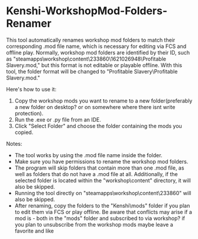 # Kenshi-WorkshopMod-Folders-Renamer
This tool automatically renames workshop mod folders to match their corresponding .mod file name, which is necessary for editing via FCS and offline play. Normally, workshop mod folders are identified by their ID, such as "steamapps\workshop\content\233860\1621026948\Profitable Slavery.mod," but this format is not editable or playable offline. With this tool, the folder format will be changed to "Profitable Slavery\Profitable Slavery.mod."

Here's how to use it:

1.	Copy the workshop mods you want to rename to a new folder(preferably a new folder on desktop? or on somewhere where there isnt write protection).
2.	Run the .exe or .py file from an IDE.
3.	Click "Select Folder" and choose the folder containing the mods you copied.


Notes:

-	The tool works by using the .mod file name inside the folder.
- Make sure you have permissions to rename the workshop mod folders.
-	The program will skip folders that contain more than one .mod file, as well as folders that do not have a .mod file at all. Additionally, if the selected folder is located within the "workshop\content" directory, it will   also be skipped.
-	Running the tool directly on "steamapps\workshop\content\233860\" will also be skipped.
-	After renaming, copy the folders to the "Kenshi\mods" folder if you plan to edit them via FCS or play offline. Be aware that conflicts may arise if a mod is - both in the "mods" folder and subscribed to via workshop? if     you plan to unsubscribe from the workshop mods maybe leave a favorite and like
